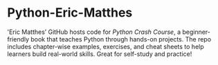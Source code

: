 # Python-Eric-Matthes
'Eric Matthes’ GitHub hosts code for *Python Crash Course*, a beginner-friendly book that teaches Python through hands-on projects. The repo includes chapter-wise examples, exercises, and cheat sheets to help learners build real-world skills. Great for self-study and practice! 
